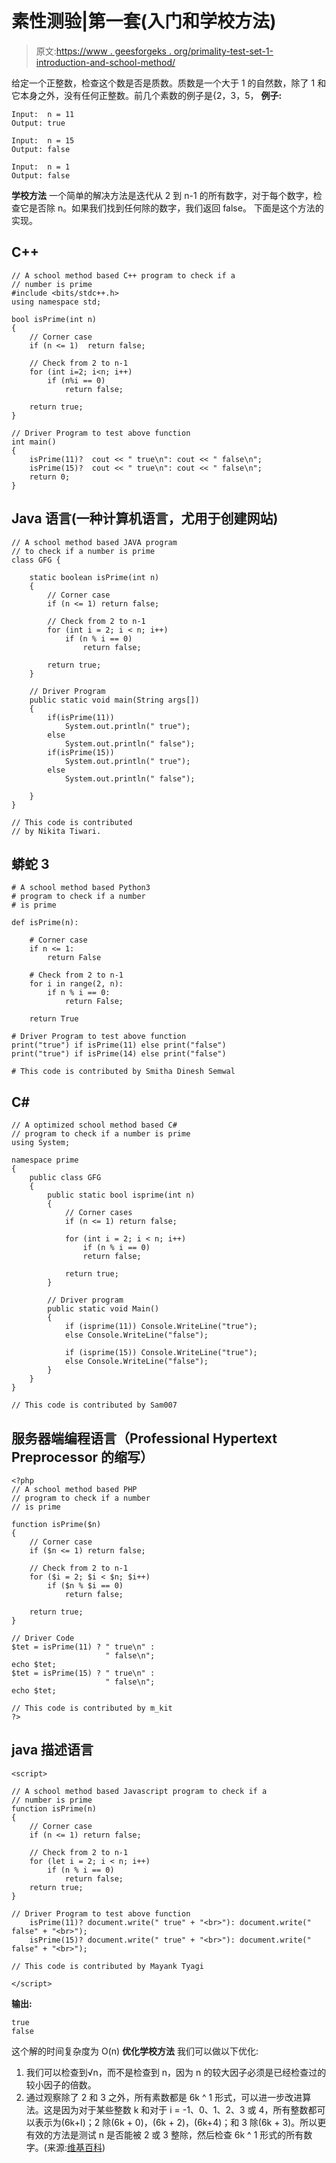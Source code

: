 # 素性测验|第一套(入门和学校方法)

> 原文:[https://www . geesforgeks . org/primality-test-set-1-introduction-and-school-method/](https://www.geeksforgeeks.org/primality-test-set-1-introduction-and-school-method/)

给定一个正整数，检查这个数是否是质数。质数是一个大于 1 的自然数，除了 1 和它本身之外，没有任何正整数。前几个素数的例子是{2，3，5，
**例子:**

```
Input:  n = 11
Output: true

Input:  n = 15
Output: false

Input:  n = 1
Output: false
```

**学校方法**
一个简单的解决方法是迭代从 2 到 n-1 的所有数字，对于每个数字，检查它是否除 n。如果我们找到任何除的数字，我们返回 false。
下面是这个方法的实现。

## C++

```
// A school method based C++ program to check if a
// number is prime
#include <bits/stdc++.h>
using namespace std;

bool isPrime(int n)
{
    // Corner case
    if (n <= 1)  return false;

    // Check from 2 to n-1
    for (int i=2; i<n; i++)
        if (n%i == 0)
            return false;

    return true;
}

// Driver Program to test above function
int main()
{
    isPrime(11)?  cout << " true\n": cout << " false\n";
    isPrime(15)?  cout << " true\n": cout << " false\n";
    return 0;
}
```

## Java 语言(一种计算机语言，尤用于创建网站)

```
// A school method based JAVA program
// to check if a number is prime
class GFG {

    static boolean isPrime(int n)
    {
        // Corner case
        if (n <= 1) return false;

        // Check from 2 to n-1
        for (int i = 2; i < n; i++)
            if (n % i == 0)
                return false;

        return true;
    }

    // Driver Program
    public static void main(String args[])
    {
        if(isPrime(11))
            System.out.println(" true");
        else
            System.out.println(" false");
        if(isPrime(15))
            System.out.println(" true");
        else
            System.out.println(" false");

    }
}

// This code is contributed
// by Nikita Tiwari.
```

## 蟒蛇 3

```
# A school method based Python3
# program to check if a number
# is prime

def isPrime(n):

    # Corner case
    if n <= 1:
        return False

    # Check from 2 to n-1
    for i in range(2, n):
        if n % i == 0:
            return False;

    return True

# Driver Program to test above function
print("true") if isPrime(11) else print("false")
print("true") if isPrime(14) else print("false")

# This code is contributed by Smitha Dinesh Semwal
```

## C#

```
// A optimized school method based C#
// program to check if a number is prime
using System;

namespace prime
{
    public class GFG
    {    
        public static bool isprime(int n)
        {
            // Corner cases
            if (n <= 1) return false;

            for (int i = 2; i < n; i++)
                if (n % i == 0)
                return false;

            return true;
        }

        // Driver program
        public static void Main()
        {
            if (isprime(11)) Console.WriteLine("true");
            else Console.WriteLine("false");

            if (isprime(15)) Console.WriteLine("true");
            else Console.WriteLine("false");
        }
    }
}

// This code is contributed by Sam007
```

## 服务器端编程语言（Professional Hypertext Preprocessor 的缩写）

```
<?php
// A school method based PHP
// program to check if a number
// is prime

function isPrime($n)
{
    // Corner case
    if ($n <= 1) return false;

    // Check from 2 to n-1
    for ($i = 2; $i < $n; $i++)
        if ($n % $i == 0)
            return false;

    return true;
}

// Driver Code
$tet = isPrime(11) ? " true\n" :
                     " false\n";
echo $tet;
$tet = isPrime(15) ? " true\n" :
                     " false\n";
echo $tet;

// This code is contributed by m_kit
?>
```

## java 描述语言

```
<script>

// A school method based Javascript program to check if a
// number is prime
function isPrime(n)
{
    // Corner case
    if (n <= 1) return false;

    // Check from 2 to n-1
    for (let i = 2; i < n; i++)
        if (n % i == 0)
            return false;
    return true;
}

// Driver Program to test above function
    isPrime(11)? document.write(" true" + "<br>"): document.write(" false" + "<br>");
    isPrime(15)? document.write(" true" + "<br>"): document.write(" false" + "<br>");

// This code is contributed by Mayank Tyagi

</script>
```

**输出:**

```
true
false
```

这个解的时间复杂度为 O(n)
**优化学校方法**
我们可以做以下优化:

1.  我们可以检查到√n，而不是检查到 n，因为 n 的较大因子必须是已经检查过的较小因子的倍数。
2.  通过观察除了 2 和 3 之外，所有素数都是 6k ^ 1 形式，可以进一步改进算法。这是因为对于某些整数 k 和对于 i = -1、0、1、2、3 或 4，所有整数都可以表示为(6k+I)；2 除(6k + 0)，(6k + 2)，(6k+4)；和 3 除(6k + 3)。所以更有效的方法是测试 n 是否能被 2 或 3 整除，然后检查 6k ^ 1 形式的所有数字。(来源:[维基百科](https://en.wikipedia.org/wiki/Primality_test))